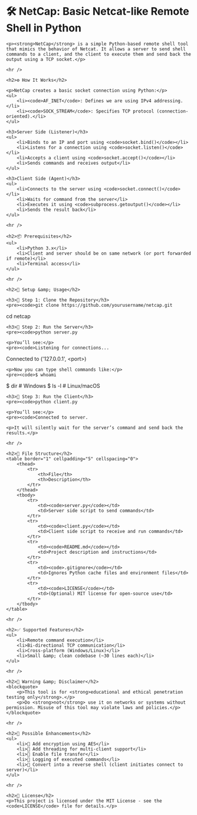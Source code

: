 <!DOCTYPE html>
<html lang="en">
<head>
    <meta charset="UTF-8" />
    <meta name="viewport" content="width=device-width, initial-scale=1" />
    <title>NetCap: Basic Netcat-like Remote Shell in Python</title>
</head>
<body>
    <h1>🛠️ NetCap: Basic Netcat-like Remote Shell in Python</h1>

    <p><strong>NetCap</strong> is a simple Python-based remote shell tool that mimics the behavior of Netcat. It allows a server to send shell commands to a client, and the client to execute them and send back the output using a TCP socket.</p>

    <hr />

    <h2>⚙️ How It Works</h2>

    <p>NetCap creates a basic socket connection using Python:</p>
    <ul>
        <li><code>AF_INET</code>: Defines we are using IPv4 addressing.</li>
        <li><code>SOCK_STREAM</code>: Specifies TCP protocol (connection-oriented).</li>
    </ul>

    <h3>Server Side (Listener)</h3>
    <ul>
        <li>Binds to an IP and port using <code>socket.bind()</code></li>
        <li>Listens for a connection using <code>socket.listen()</code></li>
        <li>Accepts a client using <code>socket.accept()</code></li>
        <li>Sends commands and receives output</li>
    </ul>

    <h3>Client Side (Agent)</h3>
    <ul>
        <li>Connects to the server using <code>socket.connect()</code></li>
        <li>Waits for command from the server</li>
        <li>Executes it using <code>subprocess.getoutput()</code></li>
        <li>Sends the result back</li>
    </ul>

    <hr />

    <h2>📦 Prerequisites</h2>
    <ul>
        <li>Python 3.x</li>
        <li>Client and server should be on same network (or port forwarded if remote)</li>
        <li>Terminal access</li>
    </ul>

    <hr />

    <h2>🚀 Setup &amp; Usage</h2>

    <h3>🔹 Step 1: Clone the Repository</h3>
    <pre><code>git clone https://github.com/yourusername/netcap.git
cd netcap
</code></pre>

    <h3>🔹 Step 2: Run the Server</h3>
    <pre><code>python server.py
</code></pre>

    <p>You’ll see:</p>
    <pre><code>Listening for connections...
Connected to ('127.0.0.1', &lt;port&gt;)
</code></pre>

    <p>Now you can type shell commands like:</p>
    <pre><code>$ whoami
$ dir       # Windows
$ ls -l     # Linux/macOS
</code></pre>

    <h3>🔹 Step 3: Run the Client</h3>
    <pre><code>python client.py
</code></pre>

    <p>You’ll see:</p>
    <pre><code>Connected to server.
</code></pre>

    <p>It will silently wait for the server’s command and send back the results.</p>

    <hr />

    <h2>📁 File Structure</h2>
    <table border="1" cellpadding="5" cellspacing="0">
        <thead>
            <tr>
                <th>File</th>
                <th>Description</th>
            </tr>
        </thead>
        <tbody>
            <tr>
                <td><code>server.py</code></td>
                <td>Server side script to send commands</td>
            </tr>
            <tr>
                <td><code>client.py</code></td>
                <td>Client side script to receive and run commands</td>
            </tr>
            <tr>
                <td><code>README.md</code></td>
                <td>Project description and instructions</td>
            </tr>
            <tr>
                <td><code>.gitignore</code></td>
                <td>Ignores Python cache files and environment files</td>
            </tr>
            <tr>
                <td><code>LICENSE</code></td>
                <td>(Optional) MIT license for open-source use</td>
            </tr>
        </tbody>
    </table>

    <hr />

    <h2>✅ Supported Features</h2>
    <ul>
        <li>Remote command execution</li>
        <li>Bi-directional TCP communication</li>
        <li>Cross-platform (Windows/Linux)</li>
        <li>Small &amp; clean codebase (~30 lines each)</li>
    </ul>

    <hr />

    <h2>🔐 Warning &amp; Disclaimer</h2>
    <blockquote>
        <p>This tool is for <strong>educational and ethical penetration testing only</strong>.</p>
        <p>Do <strong>not</strong> use it on networks or systems without permission. Misuse of this tool may violate laws and policies.</p>
    </blockquote>

    <hr />

    <h2>🔄 Possible Enhancements</h2>
    <ul>
        <li>🔐 Add encryption using AES</li>
        <li>🧵 Add threading for multi-client support</li>
        <li>📂 Enable file transfer</li>
        <li>🧾 Logging of executed commands</li>
        <li>📡 Convert into a reverse shell (client initiates connect to server)</li>
    </ul>

    <hr />

    <h2>📜 License</h2>
    <p>This project is licensed under the MIT License - see the <code>LICENSE</code> file for details.</p>
</body>
</html>

